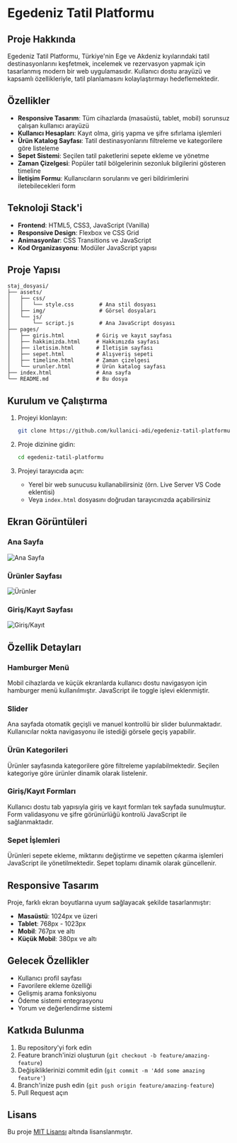 # Egedeniz Tatil Platformu

## Proje Hakkında

Egedeniz Tatil Platformu, Türkiye'nin Ege ve Akdeniz kıyılarındaki tatil destinasyonlarını keşfetmek, incelemek ve rezervasyon yapmak için tasarlanmış modern bir web uygulamasıdır. Kullanıcı dostu arayüzü ve kapsamlı özellikleriyle, tatil planlamasını kolaylaştırmayı hedeflemektedir.

## Özellikler

- **Responsive Tasarım**: Tüm cihazlarda (masaüstü, tablet, mobil) sorunsuz çalışan kullanıcı arayüzü
- **Kullanıcı Hesapları**: Kayıt olma, giriş yapma ve şifre sıfırlama işlemleri
- **Ürün Katalog Sayfası**: Tatil destinasyonlarını filtreleme ve kategorilere göre listeleme
- **Sepet Sistemi**: Seçilen tatil paketlerini sepete ekleme ve yönetme
- **Zaman Çizelgesi**: Popüler tatil bölgelerinin sezonluk bilgilerini gösteren timeline
- **İletişim Formu**: Kullanıcıların sorularını ve geri bildirimlerini iletebilecekleri form

## Teknoloji Stack'i

- **Frontend**: HTML5, CSS3, JavaScript (Vanilla)
- **Responsive Design**: Flexbox ve CSS Grid
- **Animasyonlar**: CSS Transitions ve JavaScript
- **Kod Organizasyonu**: Modüler JavaScript yapısı

## Proje Yapısı

```
staj_dosyasi/
├── assets/
│   ├── css/
│   │   └── style.css        # Ana stil dosyası
│   ├── img/                 # Görsel dosyaları
│   └── js/
│       └── script.js        # Ana JavaScript dosyası
├── pages/
│   ├── giris.html          # Giriş ve kayıt sayfası
│   ├── hakkimizda.html     # Hakkımızda sayfası
│   ├── iletisim.html       # İletişim sayfası
│   ├── sepet.html          # Alışveriş sepeti
│   ├── timeline.html       # Zaman çizelgesi
│   └── urunler.html        # Ürün katalog sayfası
├── index.html              # Ana sayfa
└── README.md               # Bu dosya
```

## Kurulum ve Çalıştırma

1. Projeyi klonlayın:
   ```bash
   git clone https://github.com/kullanici-adi/egedeniz-tatil-platformu.git
   ```

2. Proje dizinine gidin:
   ```bash
   cd egedeniz-tatil-platformu
   ```

3. Projeyi tarayıcıda açın:
   - Yerel bir web sunucusu kullanabilirsiniz (örn. Live Server VS Code eklentisi)
   - Veya `index.html` dosyasını doğrudan tarayıcınızda açabilirsiniz

## Ekran Görüntüleri

### Ana Sayfa
![Ana Sayfa](assets/img/screenshots/anasayfa.png)

### Ürünler Sayfası
![Ürünler](assets/img/screenshots/urunler.png)

### Giriş/Kayıt Sayfası
![Giriş/Kayıt](assets/img/screenshots/giris.png)

## Özellik Detayları

### Hamburger Menü
Mobil cihazlarda ve küçük ekranlarda kullanıcı dostu navigasyon için hamburger menü kullanılmıştır. JavaScript ile toggle işlevi eklenmiştir.

### Slider
Ana sayfada otomatik geçişli ve manuel kontrollü bir slider bulunmaktadır. Kullanıcılar nokta navigasyonu ile istediği görsele geçiş yapabilir.

### Ürün Kategorileri
Ürünler sayfasında kategorilere göre filtreleme yapılabilmektedir. Seçilen kategoriye göre ürünler dinamik olarak listelenir.

### Giriş/Kayıt Formları
Kullanıcı dostu tab yapısıyla giriş ve kayıt formları tek sayfada sunulmuştur. Form validasyonu ve şifre görünürlüğü kontrolü JavaScript ile sağlanmaktadır.

### Sepet İşlemleri
Ürünleri sepete ekleme, miktarını değiştirme ve sepetten çıkarma işlemleri JavaScript ile yönetilmektedir. Sepet toplamı dinamik olarak güncellenir.

## Responsive Tasarım

Proje, farklı ekran boyutlarına uyum sağlayacak şekilde tasarlanmıştır:
- **Masaüstü**: 1024px ve üzeri
- **Tablet**: 768px - 1023px
- **Mobil**: 767px ve altı
- **Küçük Mobil**: 380px ve altı

## Gelecek Özellikler

- Kullanıcı profil sayfası
- Favorilere ekleme özelliği
- Gelişmiş arama fonksiyonu
- Ödeme sistemi entegrasyonu
- Yorum ve değerlendirme sistemi

## Katkıda Bulunma

1. Bu repository'yi fork edin
2. Feature branch'inizi oluşturun (`git checkout -b feature/amazing-feature`)
3. Değişikliklerinizi commit edin (`git commit -m 'Add some amazing feature'`)
4. Branch'inize push edin (`git push origin feature/amazing-feature`)
5. Pull Request açın

## Lisans

Bu proje [MIT Lisansı](LICENSE) altında lisanslanmıştır.

